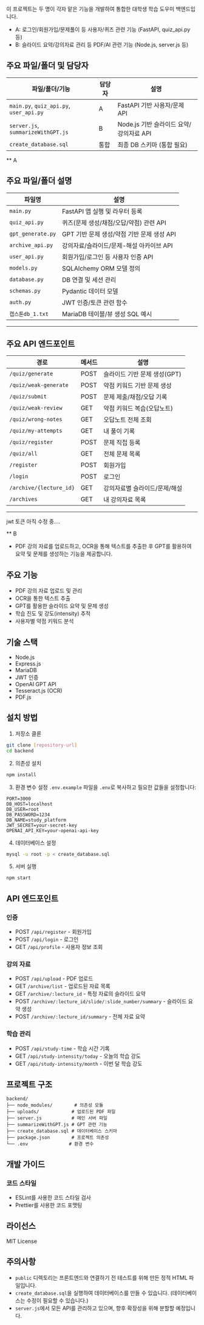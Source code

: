 이 프로젝트는 두 명이 각자 맡은 기능을 개발하여 통합한 대학생 학습 도우미 백엔드입니다.

- A: 로그인/회원가입/문제풀이 등 사용자/퀴즈 관련 기능 (FastAPI, quiz_api.py 등)
- B: 슬라이드 요약/강의자료 관리 등 PDF/AI 관련 기능 (Node.js, server.js 등)


## 주요 파일/폴더 및 담당자

| 파일/폴더/기능         | 담당자 | 설명 |
|------------------------|--------|------|
| `main.py`, `quiz_api.py`, `user_api.py` | A | FastAPI 기반 사용자/문제 API |
| `server.js`, `summarizeWithGPT.js`      | B | Node.js 기반 슬라이드 요약/강의자료 API |
| `create_database.sql`                   | 통합 | 최종 DB 스키마 (통합 필요) |

** A 
## 주요 파일/폴더 설명

| 파일명              | 설명                                      |
|---------------------|-------------------------------------------|
| `main.py`           | FastAPI 앱 실행 및 라우터 등록             |
| `quiz_api.py`       | 퀴즈(문제 생성/채점/오답/약점) 관련 API   |
| `gpt_generate.py`   | GPT 기반 문제 생성/약점 기반 문제 생성 API|
| `archive_api.py`    | 강의자료/슬라이드/문제-해설 아카이브 API  |
| `user_api.py`       | 회원가입/로그인 등 사용자 인증 API         |
| `models.py`         | SQLAlchemy ORM 모델 정의                  |
| `database.py`       | DB 연결 및 세션 관리                      |
| `schemas.py`        | Pydantic 데이터 모델                      |
| `auth.py`           | JWT 인증/토큰 관련 함수                   |
| `캡스톤db_1.txt`    | MariaDB 테이블/뷰 생성 SQL 예시           |

---

## 주요 API 엔드포인트

| 경로                      | 메서드 | 설명                       |
|---------------------------|--------|----------------------------|
| `/quiz/generate`          | POST   | 슬라이드 기반 문제 생성(GPT) |
| `/quiz/weak-generate`     | POST   | 약점 키워드 기반 문제 생성   |
| `/quiz/submit`            | POST   | 문제 제출/채점/오답 기록     |
| `/quiz/weak-review`       | GET    | 약점 키워드 복습(오답노트)   |
| `/quiz/wrong-notes`       | GET    | 오답노트 전체 조회           |
| `/quiz/my-attempts`       | GET    | 내 풀이 기록                 |
| `/quiz/register`          | POST   | 문제 직접 등록               |
| `/quiz/all`               | GET    | 전체 문제 목록               |
| `/register`               | POST   | 회원가입                     |
| `/login`                  | POST   | 로그인                       |
| `/archive/{lecture_id}`   | GET    | 강의자료별 슬라이드/문제/해설|
| `/archives`               | GET    | 내 강의자료 목록             |

---

jwt 토큰 아직 수정 중....

** B 

- PDF 강의 자료를 업로드하고, OCR을 통해 텍스트를 추출한 후 GPT를 활용하여 요약 및 문제를 생성하는 기능을 제공합니다.


## 주요 기능
- PDF 강의 자료 업로드 및 관리
- OCR을 통한 텍스트 추출
- GPT를 활용한 슬라이드 요약 및 문제 생성
- 학습 진도 및 강도(intensity) 추적
- 사용자별 약점 키워드 분석


## 기술 스택
- Node.js
- Express.js
- MariaDB
- JWT 인증
- OpenAI GPT API
- Tesseract.js (OCR)
- PDF.js


## 설치 방법

1. 저장소 클론
```bash
git clone [repository-url]
cd backend
```

2. 의존성 설치
```bash
npm install
```

3. 환경 변수 설정
`.env.example` 파일을 `.env`로 복사하고 필요한 값들을 설정합니다:
```env
PORT=3000
DB_HOST=localhost
DB_USER=root
DB_PASSWORD=1234
DB_NAME=study_platform
JWT_SECRET=your-secret-key
OPENAI_API_KEY=your-openai-api-key
```

4. 데이터베이스 설정
```bash
mysql -u root -p < create_database.sql
```

5. 서버 실행
```bash
npm start
```

## API 엔드포인트
### 인증
- POST `/api/register` - 회원가입
- POST `/api/login` - 로그인
- GET `/api/profile` - 사용자 정보 조회

### 강의 자료
- POST `/api/upload` - PDF 업로드
- GET `/archive/list` - 업로드된 자료 목록
- GET `/archive/:lecture_id` - 특정 자료의 슬라이드 요약
- POST `/archive/:lecture_id/slide/:slide_number/summary` - 슬라이드 요약 생성
- POST `/archive/:lecture_id/summary` - 전체 자료 요약

### 학습 관리
- POST `/api/study-time` - 학습 시간 기록
- GET `/api/study-intensity/today` - 오늘의 학습 강도
- GET `/api/study-intensity/month` - 이번 달 학습 강도


## 프로젝트 구조
```
backend/
├── node_modules/        # 의존성 모듈
├── uploads/            # 업로드된 PDF 파일
├── server.js           # 메인 서버 파일
├── summarizeWithGPT.js # GPT 관련 기능
├── create_database.sql # 데이터베이스 스키마
├── package.json        # 프로젝트 의존성
└── .env               # 환경 변수
```

## 개발 가이드
### 코드 스타일
- ESLint를 사용한 코드 스타일 검사
- Prettier를 사용한 코드 포맷팅

## 라이선스

MIT License

## 주의사항

- `public` 디렉토리는 프론트엔드와 연결하기 전 테스트를 위해 만든 정적 HTML 파일입니다.
- `create_database.sql`을 실행하여 데이터베이스를 만들 수 있습니다. (데이터베이스는 수정이 필요할 수 있습니다.)
- `server.js`에서 모든 API를 관리하고 있으며, 향후 확장성을 위해 분할할 예정입니다.

 